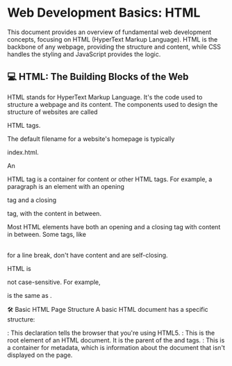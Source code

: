 # Web Development Basics: HTML
This document provides an overview of fundamental web development concepts, focusing on HTML (HyperText Markup Language). HTML is the backbone of any webpage, providing the structure and content, while CSS handles the styling and JavaScript provides the logic. 

## 💻 HTML: The Building Blocks of the Web

HTML stands for HyperText Markup Language. It's the code used to structure a webpage and its content. The components used to design the structure of websites are called 


HTML tags.

The default filename for a website's homepage is typically 

index.html.

An 

HTML tag is a container for content or other HTML tags. For example, a paragraph is an element with an opening 

<p> tag and a closing </p> tag, with the content in between.

Most HTML elements have both an opening and a closing tag with content in between. Some tags, like 

<br> for a line break, don't have content and are self-closing.


HTML is 

not case-sensitive. For example, 

<html> is the same as <HTML>.

🛠️ Basic HTML Page Structure
A basic HTML document has a specific structure:


<!DOCTYPE html>: This declaration tells the browser that you're using HTML5.



<html>: This is the root element of an HTML document. It is the parent of the 


<head> and <body> tags.


<head>: This is a container for metadata, which is information about the document that isn't displayed on the page.



<title>: Sets the title of the page, which appears in the browser tab.


<body>: This tag contains all the data that is rendered and displayed by the browser.

📝 Common HTML Tags and Attributes

HTML Attributes: Attributes are used to add more information to a tag. For example, 

<html lang="en"> specifies the language of the document as English.


Heading Tags (<h1> to <h6>): Used to display headings. 

<h1> is the most important heading, and <h6> is the least important.


Paragraph Tag (<p>): Used for adding paragraphs to your page.


Anchor Tag (<a>): Used to create links.

Example: 

<a href="https://google.com">Google</a>.

Use 

target="_main" to open a link in a new tab.

You can also make an image a clickable link by wrapping the 

<img> tag inside an <a> tag.


Image Tag (<img>): Used to add images.

Example: 

<img src="/image.png" alt="Random Image">. The 

src attribute specifies the image source, which can be a relative URL.

You can set the height and width of an image using attributes, like 

<img src="link" height=50px> or <img src="link" width=50px>.



Line Break Tag (<br>): Adds a line break, or a next line, to your page.

Text Formatting Tags:


<b> for bold text.


<i> for italic text.


<u> for <u>underline</u> text.


<big> for bigger text.


<small> for smaller text.


<sub> for <sub>subscript</sub> text (e.g., H_2O).


<sup> for <sup>superscript</sup> text (e.g., A 
n
 +B).


Horizontal Ruler (<hr>): Displays a horizontal line to separate content.


Preformatted Text (<pre>): Displays text exactly as it's written in the code, preserving spaces and line breaks.

📦 Block vs. Inline Elements
| Category | Element | Description |
| :--- | :--- | :--- |
| **Block-Level** | `<div>` | Takes up the full width available and starts on a new line. It's a common container for other elements. |
| **Inline-Level** | `<span>` | Takes only as much width as its content needs and does not start on a new line. It's a common container for other elements. |
| **Semantic Tags** | `<header>` | Used to define the header of a page or section. |
| | `<main>` | Used to define the main content of a document. |
| | `<footer>` | Used to define the footer of a page or section. |
| **Inside `<main>`** | `<section>` | Used for a section on your page. |
| | `<article>` | Used for an article on your page. |
| | `<aside>` | Used for content aside from the main content, such as advertisements. |
📂 Lists and Tables

# 💻 Lists & Tables in HTML

This document provides a quick reference for HTML tags used to create lists and tables.

## 📝 Lists
[cite_start]Lists are used to represent real-life list data[cite: 155].

| Category | Tag | Description |
| :--- | :--- | :--- |
| **Unordered List** | `<ul>` | [cite_start]Displays a bulleted list[cite: 156, 157]. |
| **Ordered List** | `<ol>` | [cite_start]Displays a numbered list[cite: 161, 162]. |
| **List Item** | `<li>` | [cite_start]Used for individual items in both unordered and ordered lists[cite: 158, 163]. |

---

## 📊 Tables
[cite_start]Tables are used to represent real-life table data[cite: 167].

| Element | Tag | Description |
| :--- | :--- | :--- |
| **Table** | `<table>` | [cite_start]The container for all table content[cite: 175]. |
| **Table Row** | `<tr>` | [cite_start]Used to display a table row[cite: 168]. |
| **Table Data** | `<td>` | [cite_start]Used to display the data within a table cell[cite: 170]. |
| **Table Header** | `<th>` | [cite_start]Used to display a table header[cite: 172]. |
| **Caption** | `<caption>` | [cite_start]Adds a caption to the table[cite: 191]. |
| **Table Head** | `<thead>` | [cite_start]Used to wrap the table's header content[cite: 195]. |
| **Table Body** | `<tbody>` | [cite_start]Used to wrap the table's body content[cite: 195]. |
| **Attribute** | `colspan` | [cite_start]Creates cells that span across multiple columns[cite: 198, 199]. |

📝 Forms and User Input

### 📝 Forms and User Input

[cite_start]**Forms (`<form>`)** are used to collect data from users, such as for sign-ups or login pages[cite: 206, 207].

[cite_start]The **`action`** attribute in the `<form>` tag defines what needs to be performed when a form is submitted[cite: 212, 213].

Here are some common form elements:

- [cite_start]**`Input` (`<input>`)**: A common form element for user input[cite: 215].
  - [cite_start]The **`type`** attribute specifies the input type, like `"text"` or `"radio"`[cite: 216, 219, 223].
  - [cite_start]The **`placeholder`** attribute provides a hint to the user[cite: 216].

- [cite_start]**`Label` (`<label>`)**: Used to associate a label with a form control[cite: 218].

- [cite_start]**`Checkbox` (`<input type="checkbox">`)**: Allows users to select one or more options[cite: 231].

- [cite_start]**`Textarea` (`<textarea>`)**: Creates a multi-line text input area[cite: 239].

- [cite_start]**`Select` (`<select>`)**: Creates a dropdown list with multiple `<option>` tags[cite: 242].

🎬 Multimedia and Embedding

Iframe (<iframe>): Used to embed another website within your own webpage.


Video (<video>): Used to embed a video. It has several attributes, including:


controls: Adds video controls like play and pause.


height and width: Sets the dimensions of the video.


loop: Makes the video repeat.


autoplay: Automatically plays the video when the page loads.






i want to underline a specific word in readme.md at my github so suggest me shortcutkeys to underline and many other shortcutkeys with their references


GitHub Flavored Markdown (GFM) does not have a dedicated shortcut key or native syntax for underlining text. However, you can use HTML tags directly within your Markdown file to achieve this.

Underline Text in Markdown
To underline a specific word or phrase, use the <u> HTML tag:

HTML

This is some <u>underlined text</u>.
Other Useful Markdown & HTML Shortcuts
While there are no universal "shortcut keys" like you'd find in a word processor, you can use the following Markdown syntax and HTML tags to format your text.

Emphasis

Bold: Use two asterisks (**) or two underscores (__) around the text.

**bold text** or __bold text__

Italic: Use a single asterisk (*) or a single underscore (_) around the text.

*italic text* or _italic text_

Strikethrough: Use two tildes (~~) around the text.

~~strikethrough text~~

Headings
Use the hash symbol (#) followed by a space at the beginning of a line to create headings. The number of hashes determines the heading level (1-6).

# Heading 1

## Heading 2

### Heading 3

Lists

Unordered List: Use an asterisk (*), a plus sign (+), or a hyphen (-) followed by a space.

* Item 1

+ Item 2

Ordered List: Use a number followed by a period (.) and a space.

1. First item

2. Second item

Links & Images

Links: Use square brackets for the text and parentheses for the URL.

[Link Text](https://www.example.com)

Images: Add an exclamation mark (!) before the link syntax.

![Alt Text](image_url.jpg)

Code

Inline Code: Use a single backtick (`) around the text.

This is some code within a sentence.

Code Block: Use three backticks (```) on the lines before and after the code. You can also specify the language for syntax highlighting.

JavaScript

// Your code here
Horizontal Rule

Use three hyphens (---), asterisks (***), or underscores (___) on a line by themselves.






not in html in .md language


There is no native Markdown syntax for underlining text. However, you can achieve this by directly using HTML tags within your Markdown file, as Markdown is designed to be a superset of HTML.

Underlining in Markdown
To underline text in a Markdown file, you can use the HTML <u> tag.

Markdown

This is an <u>underlined</u> word.
This is the standard and most reliable method for underlining text in a .md file on platforms like GitHub.

Other Markdown Formatting
While underlining isn't a direct Markdown feature, here are some common formatting options with their respective syntax:

Bold: **text** or __text__

Italic: *text* or _text_

Bold and Italic: ***text***

Strikethrough: ~~text~~

Headings: Use # for heading 1, ## for heading 2, and so on, up to ######.

Lists:

Unordered: Use *, +, or - followed by a space.

Ordered: Use 1., 2., 3., etc.

Code:

Inline code: Use a single backtick (`).

Code block: Use three backticks (````).

Links: [Link Text](https://example.com)

Images: ![Alt Text](https://example.com/image.jpg)

Blockquotes: Use > at the beginning of the line.

For more advanced formatting, such as changing font size or color, you will also need to use HTML and CSS directly within your Markdown file.







# Web Development Basics: HTML

> This document provides an overview of fundamental web development concepts, focusing on HTML (HyperText Markup Language). HTML is the backbone of any webpage, providing the structure and content, while CSS handles the styling and JavaScript provides the logic. 



## 💻 HTML: The Building Blocks of the Web



HTML stands for HyperText Markup Language. It's the code used to structure a webpage and its content. The components used to design the structure of websites are called 





## HTML tags.



The default filename for a website's homepage is typically



index.html 



### HTML tag is a container for content or other HTML tags. 

For example, a paragraph is an element with an opening 

1. <p> tag and a closing </p> tag, with the content in between.

 Most HTML elements have both an opening and a closing tag with content in between. Some tags, like 

 <br> for a line break, don't have content and are self-closing.



2. HTML is not case-sensitive.

For example, 

 M is the same as m.

 p is same the P



 ## 🛠️ Basic HTML Page Structure

A basic HTML document has a specific structure:

                                                <!DOCTYPE html>: This declaration tells the browser that you're using HTML5.

                                                

  <html>: This is the root element of an HTML document. It is the parent of the <head> and <body> tags.

<head>: This is a container for metadata, which is information about the document that isn't displayed on the page.



<title>: Sets the title of the page, which appears in the browser tab.



<body>: This tag contains all the data that is rendered and displayed by the browser.



## 📝 Common HTML Tags and Attributes



### HTML Attributes: Attributes are used to add more information to a tag.

For example, 



 <html lang="en"> specifies the language of the document as English.



#### Heading Tags (<h1> to <h6>): Used to display headings. 



 <h1> is the most important heading, and <h6> is the least important.



 Paragraph Tag (<p>):Used for adding paragraphs to your page.



 Anchor Tag (<a>): Used to create links.



Example: 

  <a href="https://google.com">Google</a>.



Use 

 target="_main" to open a link in a new tab.



You can also make an image a clickable link by wrapping the 

 <img> tag inside an <a> tag.



Image Tag (<img>): Used to add images.



Example: 

        <img src="/image.png" alt="Random Image">. The 



 src attribute specifies the image source, which can be a relative URL.You can set the height and width of an image using attributes, like 



 <img src="link" height=50px> or <img src="link" width=50px>.



Line Break Tag (<br>): Adds a line break, or a next line, to your page.



### Text Formatting Tags:

                   

  <b> for bold text.

   <i> for italic text.

   <u> for <u>underline</u> text.

   <big> for bigger text.

  <small> for smaller text.

  Horizontal Ruler (hr): Displays a horizontal line to separate content.



  

Preformatted Text : Displays text exactly as it's written in the code, preserving spaces and line breaks.





### 📦 Block vs. Inline Elements



Elements can be categorized as block-level or inline-level.



Block-Level Elements: These elements take up the full width available and start on a new line. The 



<div> tag is a common block-level container for other elements. * 



  Inline-Level Elements: These elements only take up as much width as their content needs and do not start on a new line. The 



<span> tag is a common inline-level container.



### 📄 HTML Layout and Structure



Semantic Tags: Using the right tags for the right purpose helps with page layout and readability. Examples include 



<header>, <main>, and <footer>.



Inside the <main> tag:



<section>: For a section on your page.



<article>: For an article.



<aside>: For content that is "aside" from the main content, like an ad.



### 📂 Lists and Tables



Lists (<ul> and <ol>): Used to represent list data.



Unordered List (<ul>): Displays a bulleted list. Each item is an 



<li> tag.



Ordered List (<ol>): Displays a numbered list. Each item is also an 



<li> tag.



Tables (<table>): Used to represent data in a table format.



<u> <tr>: Used for a table row. </u>



<td>: Used for table data.



<th>: Used for a table header.



<caption>: Adds a caption to the table.



<thead> and <tbody>: Used to wrap the table head and body, respectively.



colspan attribute: Allows a cell to span across multiple columns.





### 📝 Forms and User Input



 Forms (<form>) are used to collect data from users, such as for sign-ups or login pages.



 Input (<input>): A common form element for user input. The 



 type attribute specifies the type of input, such as "text" or "radio". The 



 placeholder attribute provides a hint to the user.



 Label (<label>): Used to associate a label with a form control.



 Checkbox (<input type="checkbox">): Allows users to select one or more options.



 Textarea (<textarea>): Creates a multi-line text input area.



 Select (<select>): Creates a dropdown list with multiple <option> tags.



### 🎬 Multimedia and Embedding



 Iframe (<iframe>): Used to embed another website within your own webpage.



 Video (<video>): Used to embed a video. It has several attributes, including:



 controls: Adds video controls like play and pause.



 height and width: Sets the dimensions of the video.



 loop: Makes the video repeat.



 autoplay: Automatically plays the video when the page loads.





provide me this in proper readme.md format so that i can upload this on git hub account so convert it suitable symbol and everything visible on the README.md file so convert it into proper mark down language



Web Development Basics: HTML
This document provides an overview of fundamental web development concepts, focusing on HTML (HyperText Markup Language). HTML is the backbone of any webpage, providing the structure and content , while CSS handles the styling and JavaScript provides the logic.


💻 HTML: The Building Blocks of the Web

HTML stands for HyperText Markup Language. It's the code used to 

structure a web page and its content. The components used to design the structure of websites are called 

HTML tags.

The default filename for a website's homepage is typically 

index.html.

An HTML tag is a container for some content or other HTML tags. For example, a paragraph is an element with an opening 

<p> tag and a closing </p> tag, with the content in between. Most HTML elements have both an opening and a closing tag with content in between. Some tags, like 


<br> for a line break, don't have content and are self-closing.

HTML is 

not case-sensitive. For example, 

<html> is the same as <HTML>.

🛠️ Basic HTML Page Structure
A basic HTML document has a specific structure:


<!DOCTYPE html>: This declaration tells the browser that you're using HTML5.


<html>: This is the root of an HTML document. It is the parent of the 

<head> and <body> tags.


<head>: This is a container for metadata.


<title>: Sets the title of the page.


<body>: This tag contains all the data rendered by the browser.

📝 Common HTML Tags and Attributes
HTML Attributes
Attributes are used to add more information to a tag. For example, 

<html lang="en"> specifies the language of the document as English.

Heading Tags (<h1> to <h6>)
Used to display headings in HTML. 

<h1> is the most important heading, and <h6> is the least important.


Paragraph Tag (<p>)
Used to add paragraphs in HTML.

Anchor Tag (<a>)
Used to add links to your page. For example, 

<a href="https://google.com">Google</a>. To open a link in a new tab, use the attribute 

target="_main". You can also make an image a clickable link by wrapping the 

<img> tag inside an <a> tag.

Image Tag (<img>)
Used to add images to your page. The 

src attribute specifies the image source, which can be a relative URL. You can set the height and width of an image using attributes, like 

<img src="link" height=50px> or <img src="link" width=50px>.


Line Break Tag (<br>)
Used to add a line break to your page.

Text Formatting Tags

<b> for bold text.


<i> for italic text.


<u> for <u>underline</u> text.


<big> for big text.


<small> for small text.


<sub> for subscript text (e.g., H_2O).


<sup> for superscript text (e.g., A 
n
 +B).

Horizontal Ruler (<hr>)
Used to display a horizontal line to separate content.

Preformatted Text (<pre>)
Used to display text as it is, without ignoring spaces and next lines.

📦 Block vs. Inline Elements
Elements can be categorized as block-level or inline-level.


Block-Level Elements: These elements take up the full width available and start on a new line. The 

<div> tag is a common block-level container for other HTML elements.


Inline-Level Elements: These elements only take up as much width as their content needs and do not start on a new line. The 

<span> tag is also a container for other HTML elements and is an inline element.

📄 HTML Layout and Structure
Using 

semantic tags for layout helps with page structure. Examples include 

<header>, <main>, and <footer>.

Inside the <main> tag, you can use:


<section>: For a section on your page.


<article>: For an article.


<aside>: For content that is "aside" from the main content, like ads.

📂 Lists and Tables
Lists
Lists are used to represent real-life list data.


Unordered List (<ul>): Displays a bulleted list. Each item is an 

<li> tag.


Ordered List (<ol>): Displays a numbered list. Each item is also an 

<li> tag.

Tables
Tables are used to represent real-life table data.

<table>: Defines a table.


<tr>: Used to display a table row.


<td>: Used to display table data.


<th>: Used to display a table header.


<caption>: Adds a caption to the table.


<thead> and <tbody>: Used to wrap the table head and body, respectively.


colspan attribute: Used to create cells that span over multiple columns.


### 📝 Forms and User Input

Forms (<form>) are used to collect data from the user. The 

action attribute is used to define what action is performed when the form is submitted.


Input (<input>): A common form element for user input. The 

type attribute specifies the type of input, such as "text" or "radio". The 

placeholder attribute provides a hint to the user.


Label (<label>): Used to associate a label with a form control.


Checkbox (<input type="checkbox">): Allows users to select one or more options.



Textarea (<textarea>): Creates a multi-line text input area.


Select (<select>): Creates a dropdown list with multiple <option> tags.

### 🎬 Multimedia and Embedding

### 🎬 Multimedia and Embedding

* [cite_start]**`Iframe` (`<iframe>`)**: Used to embed one website inside another[cite: 249].
* [cite_start]**`Video` (`<video>`)**: Used to embed a video[cite: 251]. It has several attributes:
    * [cite_start]**`controls`**: Adds video controls[cite: 254].
    * [cite_start]**`height`**: Sets the height of the video[cite: 255].
    * [cite_start]**`width`**: Sets the width of the video[cite: 256].
    * [cite_start]**`loop`**: Makes the video repeat[cite: 257].
    * [cite_start]**`autoplay`**: Automatically plays the video[cite: 258].

height and width: Sets the dimensions of the video.


loop: Makes the video repeat.


autoplay: Automatically plays the video.

